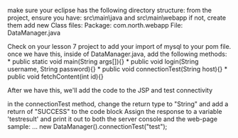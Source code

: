 


make sure your eclipse has the following directory structure:
from the project, ensure you have: src\main\java and src\main\webapp 
if not, create them
add new Class files:
Package: com.north.webapp
File: DataManager.java

Check on your lesson 7 project to add your import of mysql to your pom file. once we have this, inside of DataManager.java, add the following methods:
	* public static void main(String args[]){}
	* public void login(String username, String password){}
	* public void connectionTest(String host){}
	* public void fetchContent(int id){} 
	
After we have this, we'll add the code to the JSP and test connectivity 

in the connectionTest method, change the return type to "String" and add a return of "SUCCESS" to the code block
Assign the response to a variable 'testresult' and print it out to both the server console and the web-page
sample: ...  new DataManager().connectionTest("test");




